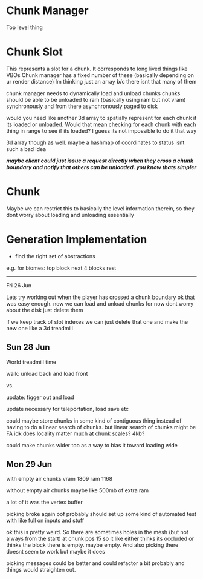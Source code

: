 # Chunk Manager
Top level thing

# Chunk Slot
This represents a slot for a chunk. It corresponds to long lived things like VBOs
Chunk manager has a fixed number of these (basically depending on ur render distance)
Im thinking just an array b/c there isnt that many of them

chunk manager needs to dynamically load and unload chunks
chunks should be able to be unloaded to ram (basically using ram but not vram) synchronously
and from there asynchronously paged to disk

would you need like another 3d array to spatially represent for each chunk if its loaded or unloaded. Would that mean checking for each chunk with each thing in range to see if its loaded? I guess its not impossible to do it that way

3d array though as well. maybe a hashmap of coordinates to status isnt such a bad idea

***maybe client could just issue a request directly when they cross a chunk boundary and notify that others can be unloaded. you know thats simpler***

# Chunk
Maybe we can restrict this to basically the level information therein, so they dont worry about loading and unloading essentially




# Generation Implementation
- find the right set of abstractions


e.g. for biomes:
top block
next 4 blocks
rest

------
Fri 26 Jun

Lets try working out when the player has crossed a chunk boundary
ok that was easy enough. now we can load and unload chunks
for now dont worry about the disk just delete them

if we keep track of slot indexes we can just delete that one and make the new one like a 3d treadmill

Sun 28 Jun
----------

World treadmill time

walk: unload back and load front

vs.

update: figger out and load

update necessary for teleportation, load save etc


could maybe store chunks in some kind of contiguous thing instead of having to do a linear search of chunks. but linear search of chunks might be FA idk
does locality matter much at chunk scales? 4kb?

could make chunks wider too as a way to bias it toward loading wide


Mon 29 Jun
----------
with empty air chunks
vram 1809
ram  1168

without empty air chunks
maybe like 500mb of extra ram

a lot of it was the vertex buffer

picking broke again oof
probably should set up some kind of automated test with like full on inputs and stuff

ok this is pretty weird. So there are sometimes holes in the mesh (but not always from the start) at chunk pos 15
so it like either thinks its occluded or thinks the block there is empty. maybe empty.
And also picking there doesnt seem to work but maybe it does

picking messages could be better
and could refactor a bit probably and things would straighten out.